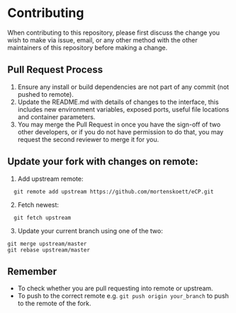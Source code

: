 # Contributing
When contributing to this repository, please first discuss the change you wish to make via issue,
email, or any other method with the other maintainers of this repository before making a change. 

## Pull Request Process
1. Ensure any install or build dependencies are not part of any commit (not pushed to remote).
2. Update the README.md with details of changes to the interface, this includes new environment 
   variables, exposed ports, useful file locations and container parameters.
4. You may merge the Pull Request in once you have the sign-off of two other developers, or if you 
   do not have permission to do that, you may request the second reviewer to merge it for you.

## Update your fork with changes on remote:
1. Add upstream remote:	
```
  git remote add upstream https://github.com/mortenskoett/eCP.git
```

2. Fetch newest:
```
  git fetch upstream
``` 
3. Update your current branch using one of the two:
```
git merge upstream/master
git rebase upstream/master
```

## Remember
- To check whether you are pull requesting into remote or upstream.
- To push to the correct remote e.g. `git push origin your_branch` to push to the remote of the fork.

